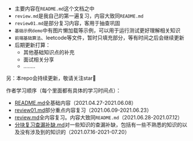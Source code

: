 - 主要内容在`README.md`这个文档之中
- `review.md`是我自己的第一遍复习，内容大致同`README.md`
- `review01.md`是部分复习内容，客用于抽查巩固
- `基础示例demo`中有图片懒加载等示例，可以用于运行测试更好理解相关知识
- `前端基础算法`、leetcode等文件，暂时只填充部分，等有时间之后会继续更新
- 后期更新打算：
  - 其他基础知识点的补充
  - 面试相关分享
  - ……..

另：本repo会持续更新，敬请关注star🌟



作者学习顺序（每个里面都有具体的学习时间点）：

- [README.md](https://github.com/smileyqp/frontend_book/blob/master/README.md)全基础内容（2021.04.27-2021.06.08）
- [review01.md](https://github.com/smileyqp/frontend_book/blob/master/review01.md)部分重点内容复习（2021.06.09-2021.06.23）
- [review.md](https://github.com/smileyqp/frontend_book/blob/master/review.md)全内容复习。内容大致同`README.md`（2021.06.28-2021.07.12）
- [分块复习查漏补缺.md](https://github.com/smileyqp/frontend_book/blob/master/%E5%88%86%E5%9D%97%E5%A4%8D%E4%B9%A0%E6%9F%A5%E6%BC%8F%E8%A1%A5%E7%BC%BA.md)对一些知识的查漏补缺，包括有一些不熟悉的知识的以及没有涉及到的知识的（2021.07.16-2021-07.20）

